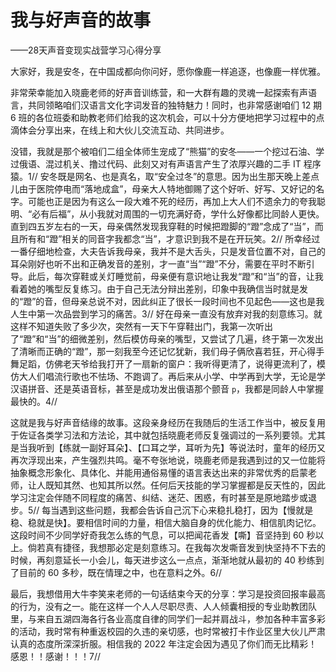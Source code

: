 # 我与好声音的故事

——28天声音变现实战营学习心得分享

大家好，我是安冬，在中国成都向你问好，愿你像鹿一样追逐，也像鹿一样优雅。

非常荣幸能加入晓鹿老师的好声音训练营，和一大群有趣的灵魂一起探索有声语言，共同领略咱们汉语言文化字词发音的独特魅力！同时，也非常感谢咱们 12 期 6 班的各位班委和助教老师们给我的这次机会，可以十分方便地把学习过程中的点滴体会分享出来，在线上和大伙儿交流互动、共同进步。

没错，我就是那个被咱们二组全体师生宠成了“熊猫”的安冬——一个挖过石油、学过俄语、混过机关、撸过代码、此刻又对有声语言产生了浓厚兴趣的二手 IT 程序猿。1// 安冬既是网名、也是真名，取“安全过冬”的意思。因为出生那天晚上差点儿由于医院停电而“落地成盒”，母亲大人特地御赐了这个好听、好写、又好记的名字。可能也正是因为有这么一段大难不死的经历，再加上大人们不遗余力的夸我聪明、“必有后福”，从小我就对周围的一切充满好奇，学什么好像都比同龄人更快。直到四五岁左右的一天，母亲偶然发现我穿鞋的时候把蹬脚的“蹬”念成了“当”，而且所有和“蹬”相关的同音字我都念“当”，才意识到我不是在开玩笑。2// 所幸经过一番仔细地检查，大夫告诉我母亲，我并不是大舌头，只是发音位置不对，自己的耳朵刚好也听不出和正确发音的差别，才一直“当”“蹬”不分，需要在平时不断引导。此后，每次穿鞋或关灯睡觉前，母亲便有意识地让我发“蹬”和“当”的音，让我看着她的嘴型反复练习。由于自己无法分辩出差别，印象中我确信当时就是发的“蹬”的音，但母亲总说不对，因此纠正了很长一段时间也不见起色——这也是我人生中第一次品尝到学习的痛苦。3// 好在母亲一直没有放弃对我的刻意练习。就这样不知道失败了多少次，突然有一天下午穿鞋出门，我第一次听出了“蹬”和“当”的细微差别，然后模仿母亲的嘴型，又尝试了几遍，终于第一次发出了清晰而正确的“蹬”，那一刻我至今还记忆犹新，我们母子俩欣喜若狂，开心得手舞足蹈，仿佛老天爷给我打开了一扇新的窗户：我听得更清了，说得更流利了，模仿大人们唱流行歌也不怯场、不跑调了。再后来从小学、中学再到大学，无论是学汉语拼音、还是英语音标，甚至是成功发出俄语那个颤音 `р`，我都是同龄人中掌握最快的。4//

这就是我与好声音结缘的故事。这段亲身经历在我随后的生活工作当中，被反复用于佐证各类学习法和方法论，其中就包括晓鹿老师反复强调过的一系列要领。尤其是当我听到【练就一副好耳朵】、【口耳之学，耳听为先】等说法时，童年的经历又再次浮现出来，产生强烈共鸣。毫不夸张地说，晓鹿老师是我遇到过的又一位能将抽象概念形象化、具体化、并能用通俗易懂的语言表达出来的非常优秀的启蒙老师，让人既知其然、也知其所以然。任何后天技能的学习掌握都是反天性的，因此学习注定会伴随不同程度的痛苦、纠结、迷茫、困惑，有时甚至是原地踏步或退步。5// 每当遇到这些问题，我都会告诉自己沉下心来稳扎稳打，因为【慢就是稳、稳就是快】。要相信时间的力量，相信大脑自身的优化能力、相信肌肉记忆。这段时间不少同学好奇我怎么练的气息，可以把闻花香发【嘶】音坚持到 60 秒以上。倘若真有捷径，我想那必定是刻意练习。在我每次发嘶音发到快坚持不下去的时候，再刻意延长一小会儿，每天进步这么一点点，渐渐地就从最初的 40 秒练到了目前的 60 多秒，既在情理之中，也在意料之外。6//

最后，我想借用大牛李笑来老师的一句话结束今天的分享：学习是投资回报率最高的行为，没有之一。能在这样一个人人尽职尽责、人人倾囊相授的专业助教团队里，与来自五湖四海各行各业高度自律的同学们一起并肩战斗，参加各种丰富多彩的活动，我时常有种重返校园的久违的亲切感，也时常被打卡作业区里大伙儿严肃认真的态度所深深折服。相信我的 2022 年注定会因为遇见了你们而无比精彩！感恩！！感谢！！！7//